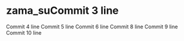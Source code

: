 # zama_suCommit 3 line
Commit 4 line
Commit 5 line
Commit 6 line
Commit 8 line
Commit 9 line
Commit 10 line

